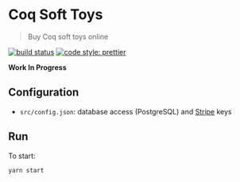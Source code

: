 # Coq Soft Toys
> Buy Coq soft toys online

[![build status](https://img.shields.io/travis/clarus/coq-soft-toys.svg?style=flat-square)](https://travis-ci.org/clarus/coq-soft-toys)
[![code style: prettier](https://img.shields.io/badge/code_style-prettier-ff69b4.svg?style=flat-square)](https://github.com/prettier/prettier)

**Work In Progress**

## Configuration
* `src/config.json`: database access (PostgreSQL) and [Stripe](https://stripe.com/) keys

## Run
To start:
```
yarn start
```
